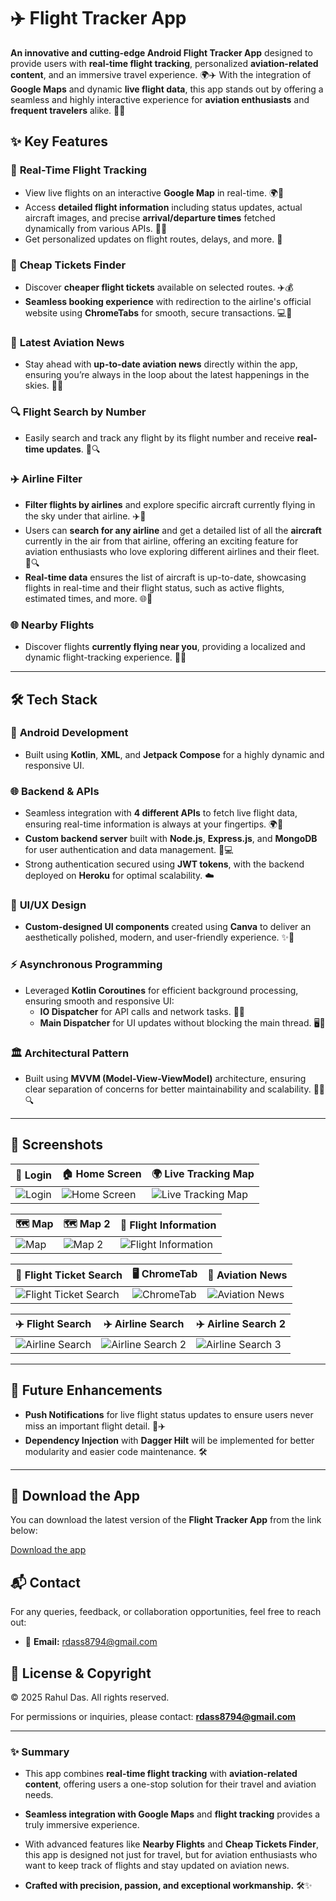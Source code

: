 # ✈️ **Flight Tracker App**

**An innovative and cutting-edge Android Flight Tracker App** designed to provide users with **real-time flight tracking**, personalized **aviation-related content**, and an immersive travel experience. 🌍✈️ With the integration of **Google Maps** and dynamic **live flight data**, this app stands out by offering a seamless and highly interactive experience for **aviation enthusiasts** and **frequent travelers** alike. 🛫📲

## ✨ **Key Features**

### 📡 **Real-Time Flight Tracking**
- View live flights on an interactive **Google Map** in real-time. 🌍🛫
- Access **detailed flight information** including status updates, actual aircraft images, and precise **arrival/departure times** fetched dynamically from various APIs. 🛬🛫
- Get personalized updates on flight routes, delays, and more. 🚀

### 💸 **Cheap Tickets Finder**
- Discover **cheaper flight tickets** available on selected routes. ✈️💰
- **Seamless booking experience** with redirection to the airline's official website using **ChromeTabs** for smooth, secure transactions. 💻🔗

### 📰 **Latest Aviation News**
- Stay ahead with **up-to-date aviation news** directly within the app, ensuring you’re always in the loop about the latest happenings in the skies. 📲📰

### 🔍 **Flight Search by Number**
- Easily search and track any flight by its flight number and receive **real-time updates**. 🛫🔍

### ✈️ **Airline Filter**
- **Filter flights by airlines** and explore specific aircraft currently flying in the sky under that airline. ✈️🎯
- Users can **search for any airline** and get a detailed list of all the **aircraft** currently in the air from that airline, offering an exciting feature for aviation enthusiasts who love exploring different airlines and their fleet. 🛫🔍
- **Real-time data** ensures the list of aircraft is up-to-date, showcasing flights in real-time and their flight status, such as active flights, estimated times, and more. 🌐🛬


### 🌐 **Nearby Flights**
- Discover flights **currently flying near you**, providing a localized and dynamic flight-tracking experience. 🚀📍

---

## 🛠️ **Tech Stack**

### 📱 **Android Development**
- Built using **Kotlin**, **XML**, and **Jetpack Compose** for a highly dynamic and responsive UI.

### 🌐 **Backend & APIs**
- Seamless integration with **4 different APIs** to fetch live flight data, ensuring real-time information is always at your fingertips. 🌍🚀
- **Custom backend server** built with **Node.js**, **Express.js**, and **MongoDB** for user authentication and data management. 🔐💻
- Strong authentication secured using **JWT tokens**, with the backend deployed on **Heroku** for optimal scalability. ☁️

### 🎨 **UI/UX Design**
- **Custom-designed UI components** created using **Canva** to deliver an aesthetically polished, modern, and user-friendly experience. ✨🎨

### ⚡ **Asynchronous Programming**
- Leveraged **Kotlin Coroutines** for efficient background processing, ensuring smooth and responsive UI:
  - **IO Dispatcher** for API calls and network tasks. 🔄🌐
  - **Main Dispatcher** for UI updates without blocking the main thread. 🖥️💨

### 🏛️ **Architectural Pattern**
- Built using **MVVM (Model-View-ViewModel)** architecture, ensuring clear separation of concerns for better maintainability and scalability. 🧑‍💻🔍

---

## 📸 **Screenshots**

| 🔑 Login              | 🏠 Home Screen       | 🌍 Live Tracking Map |
|----------------------|---------------------|----------------------|
| ![Login](Login.jpg)   | ![Home Screen](Home.jpg) | ![Live Tracking Map](https://raw.githubusercontent.com/rahul31124/Flight-Tracker-App/main/Live%20Tracking%20Map.jpg) |

| 🗺️ Map               | 🗺️ Map 2             | 🛫 Flight Information |
|----------------------|----------------------|----------------------|
| ![Map](Map.jpg)       | ![Map 2](Map2.jpg)    | ![Flight Information](https://raw.githubusercontent.com/rahul31124/Flight-Tracker-App/main/Flight%20Information.jpg) |

| 💸 Flight Ticket Search | 🖥️ ChromeTab       | 📰 Aviation News       |
|------------------------|--------------------|-----------------------|
| ![Flight Ticket Search](https://raw.githubusercontent.com/rahul31124/Flight-Tracker-App/main/Flight%20Ticket%20Search.jpg) | ![ChromeTab](ChromeTab.jpg) | ![Aviation News](https://raw.githubusercontent.com/rahul31124/Flight-Tracker-App/main/Aviation%20News.jpg) |

| ✈️ Flight Search     | ✈️ Airline Search    | ✈️ Airline Search 2   |
|----------------------|----------------------|-----------------------|
| ![Airline Search](https://github.com/rahul31124/Flight-Tracker-App/blob/main/Airline%20search.jpg) | ![Airline Search 2](https://github.com/rahul31124/Flight-Tracker-App/blob/main/Airline%20Search..jpg) | ![Airline Search 3](Airlines2.jpg) |





---

## 🚀 **Future Enhancements**
- **Push Notifications** for live flight status updates to ensure users never miss an important flight detail. 📲✈️
- **Dependency Injection** with **Dagger Hilt** will be implemented for better modularity and easier code maintenance. 🛠️

---

## 🚀 Download the App

You can download the latest version of the **Flight Tracker App** from the link below:

[Download the app](https://drive.google.com/file/d/1Wkbook1yaet4t1gJKfFXEp_MZYCIE2jg/view?usp=drive_link)





## 📬 **Contact**
For any queries, feedback, or collaboration opportunities, feel free to reach out:

- 📧 **Email:** [rdass8794@gmail.com](mailto:rdass8794@gmail.com)

## 📝 License & Copyright

© 2025 Rahul Das. All rights reserved.

For permissions or inquiries, please contact: **rdass8794@gmail.com**

---





### ✨ Summary
- This app combines **real-time flight tracking** with **aviation-related content**, offering users a one-stop solution for their travel and aviation needs. 
- **Seamless integration with Google Maps** and **flight tracking** provides a truly immersive experience.
- With advanced features like **Nearby Flights** and **Cheap Tickets Finder**, this app is designed not just for travel, but for aviation enthusiasts who want to keep track of flights and stay updated on aviation news.

- **Crafted with precision, passion, and exceptional workmanship.** 🛠️✨

